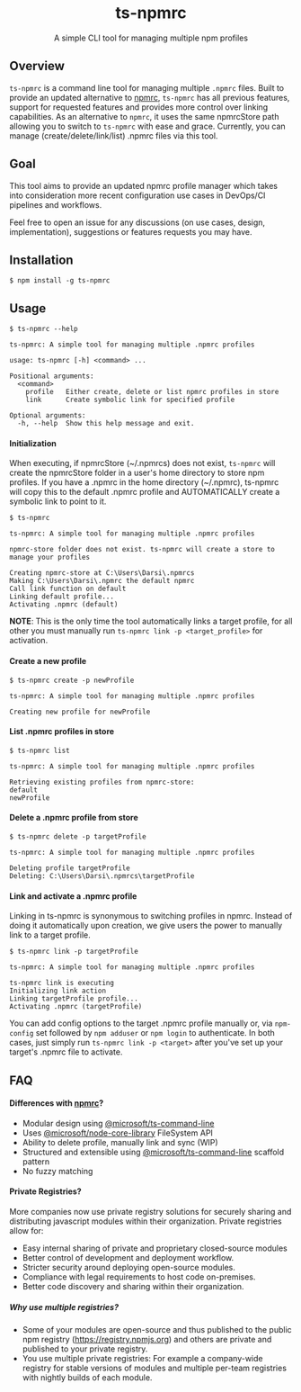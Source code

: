 <h1 align="center">ts-npmrc</h1>
<p align="center">A simple CLI tool for managing multiple npm profiles</p>

## Overview

`ts-npmrc` is a command line tool for managing multiple `.npmrc` files. Built to provide an updated alternative to [npmrc](https://github.com/deoxxa/npmrc), `ts-npmrc` has all previous features, support for requested features and provides more control over linking capabilities. As an alternative to `npmrc`, it uses the same npmrcStore path allowing you to switch to `ts-npmrc` with ease and grace. Currently, you can manage (create/delete/link/list) .npmrc files via this tool.

## Goal

This tool aims to provide an updated npmrc profile manager which takes into consideration more recent configuration use cases in DevOps/CI pipelines and workflows.

Feel free to open an issue for any discussions (on use cases, design, implementation), suggestions or features requests you may have.

## Installation

```
$ npm install -g ts-npmrc
```

## Usage

```
$ ts-npmrc --help

ts-npmrc: A simple tool for managing multiple .npmrc profiles

usage: ts-npmrc [-h] <command> ...

Positional arguments:
  <command>
    profile   Either create, delete or list npmrc profiles in store
    link      Create symbolic link for specified profile

Optional arguments:
  -h, --help  Show this help message and exit.

```

#### Initialization

When executing, if npmrcStore \(\~/.npmrcs) does not exist, `ts-npmrc` will create the npmrcStore folder in a user's home directory to store npm profiles. If you have a .npmrc in the home directory (~/.npmrc), ts-npmrc will copy this to the default .npmrc profile and AUTOMATICALLY create a symbolic link to point to it. 

```
$ ts-npmrc

ts-npmrc: A simple tool for managing multiple .npmrc profiles

npmrc-store folder does not exist. ts-npmrc will create a store to manage your profiles

Creating npmrc-store at C:\Users\Darsi\.npmrcs
Making C:\Users\Darsi\.npmrc the default npmrc
Call link function on default
Linking default profile...
Activating .npmrc (default)

```

**NOTE**: This is the only time the tool automatically links a target profile, for all other you must manually run `ts-npmrc link -p <target_profile>` for activation. 

#### Create a new profile 
```
$ ts-npmrc create -p newProfile

ts-npmrc: A simple tool for managing multiple .npmrc profiles

Creating new profile for newProfile

```

#### List .npmrc profiles in store
```
$ ts-npmrc list 

ts-npmrc: A simple tool for managing multiple .npmrc profiles

Retrieving existing profiles from npmrc-store:
default
newProfile

```

#### Delete a .npmrc profile from store

```
$ ts-npmrc delete -p targetProfile

ts-npmrc: A simple tool for managing multiple .npmrc profiles

Deleting profile targetProfile
Deleting: C:\Users\Darsi\.npmrcs\targetProfile

```

#### Link and activate a .npmrc profile
Linking in ts-npmrc is synonymous to switching profiles in npmrc. Instead of doing it automatically upon creation, we give users the power to manually link to a target profile.

```
$ ts-npmrc link -p targetProfile

ts-npmrc: A simple tool for managing multiple .npmrc profiles

ts-npmrc link is executing
Initializing link action
Linking targetProfile profile...
Activating .npmrc (targetProfile)
```

You can add config options to the target .npmrc profile manually or, via `npm-config` set followed by `npm adduser` or `npm login` to authenticate. In both cases, just simply run `ts-npmrc link -p <target>` after you've set up your target's .npmrc file to activate. 


## FAQ

#### Differences with [npmrc](https://github.com/deoxxa/npmrc)?

- Modular design using [@microsoft/ts-command-line ](https://www.npmjs.com/package/@microsoft/ts-command-line)
- Uses [@microsoft/node-core-library](https://www.npmjs.com/package/@microsoft/node-core-library) FileSystem API
- Ability to delete profile, manually link and sync (WIP)
- Structured and extensible using [@microsoft/ts-command-line](https://github.com/microsoft/rushstack/tree/master/libraries/ts-command-line#scaffold-model) scaffold pattern 
- No fuzzy matching

#### Private Registries?

More companies now use private registry solutions for securely sharing and distributing javascript modules within their organization. Private registries allow for: 

- Easy internal sharing of private and proprietary closed-source modules
- Better control of development and deployment workflow.
- Stricter security around deploying open-source modules.
- Compliance with legal requirements to host code on-premises.
- Better code discovery and sharing within their organization.

##### Why use multiple registries?

- Some of your modules are open-source and thus published to the public npm registry (https://registry.npmjs.org) and others are private and published to your private registry.
- You use multiple private registries: For example a company-wide registry for stable versions of modules and multiple per-team registries with nightly builds of each module.


